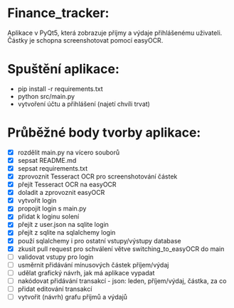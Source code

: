 # Finance_tracker:
Aplikace v PyQt5, která zobrazuje příjmy a výdaje přihlášenému uživateli. Částky je schopna screenshotovat pomocí easyOCR.

# Spuštění aplikace:
- pip install -r requirements.txt
- python src/main.py
- vytvoření účtu a přihlášení (najetí chvíli trvat)


# Průběžné body tvorby aplikace:
- [x] rozdělit main.py na vícero souborů
- [x] sepsat README.md
- [x] sepsat requirements.txt
- [x] zprovoznit Tesseract OCR pro screenshotování částek
- [x] přejít Tesseract OCR na easyOCR
- [x] doladit a zprovoznit easyOCR
- [x] vytvořit login
- [x] propojit login s main.py
- [x] přidat k loginu solení
- [x] přejít z user.json na sqlite login
- [x] přejít z sqlite na sqlalchemy login
- [x] použí sqlalchemy i pro ostatní vstupy/výstupy database
- [x] zkusit pull request pro schválení větve switching_to_easyOCR do main
- [ ] validovat vstupy pro login
- [ ] usměrnit přidávání mínusových částek příjem/výdaj
- [ ] udělat grafický návrh, jak má aplikace vypadat
- [ ] nakódovat přidávání transakcí - json: leden, příjem/výdaj, částka, za co
- [ ] přidat editování transakcí
- [ ] vytvořit (návrh) grafu příjmů a výdajů
